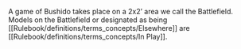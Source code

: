 A game of Bushido takes place on a 2x2’ area we call the Battlefield.
Models on the Battlefield or designated as being [[Rulebook/definitions/terms_concepts/Elsewhere]] are [[Rulebook/definitions/terms_concepts/In Play]].